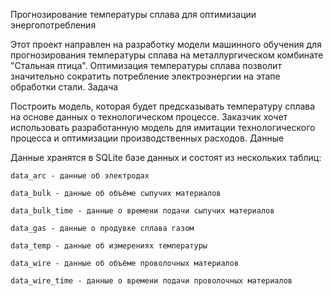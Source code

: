 Прогнозирование температуры сплава для оптимизации энергопотребления

Этот проект направлен на разработку модели машинного обучения для прогнозирования температуры сплава на металлургическом комбинате "Стальная птица". Оптимизация температуры сплава позволит значительно сократить потребление электроэнергии на этапе обработки стали.
Задача

Построить модель, которая будет предсказывать температуру сплава на основе данных о технологическом процессе. Заказчик хочет использовать разработанную модель для имитации технологического процесса и оптимизации производственных расходов.
Данные

Данные хранятся в SQLite базе данных и состоят из нескольких таблиц:

    data_arc - данные об электродах

    data_bulk - данные об объёме сыпучих материалов

    data_bulk_time - данные о времени подачи сыпучих материалов

    data_gas - данные о продувке сплава газом

    data_temp - данные об измерениях температуры

    data_wire - данные об объёме проволочных материалов

    data_wire_time - данные о времени подачи проволочных материалов

